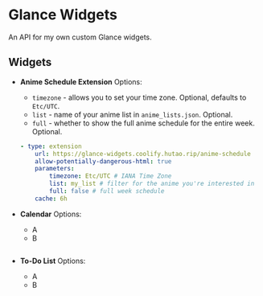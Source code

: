 # Glance Widgets
An API for my own custom Glance widgets.

## Widgets
- **Anime Schedule Extension**
    Options:
    - `timezone` - allows you to set your time zone. Optional, defaults to `Etc/UTC`.
    - `list` - name of your anime list in `anime_lists.json`. Optional.
    - `full` - whether to show the full anime schedule for the entire week. Optional.

    ```yaml
    - type: extension
        url: https://glance-widgets.coolify.hutao.rip/anime-schedule
        allow-potentially-dangerous-html: true
        parameters:
            timezone: Etc/UTC # IANA Time Zone
            list: my_list # filter for the anime you're interested in
            full: false # full week schedule
        cache: 6h
    ```

- **Calendar**
    Options:
    - A
    - B
    ```yaml
    ```

- **To-Do List**
    Options:
    - A
    - B
    ```yaml
    ```
